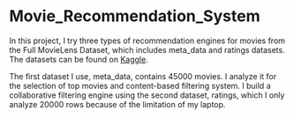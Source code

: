 # Movie_Recommendation_System<!-- wp:paragraph -->
<p>In this project, I try three types of recommendation engines for movies from the Full MovieLens Dataset, which includes meta_data and ratings datasets. The datasets can be found on <a href="https://www.kaggle.com/rounakbanik/the-movies-dataset" target="_blank" rel="noreferrer noopener" aria-label=" (opens in a new tab)">Kaggle</a>.</p>
<!-- /wp:paragraph -->

<!-- wp:paragraph -->
<p> The first dataset I use, meta_data, contains 45000 movies. I analyze it for the selection of top movies and content-based filtering system. I build a collaborative filtering engine using the second dataset, ratings, which I only analyze 20000 rows because of the limitation of my laptop.</p>
<!-- /wp:paragraph -->
